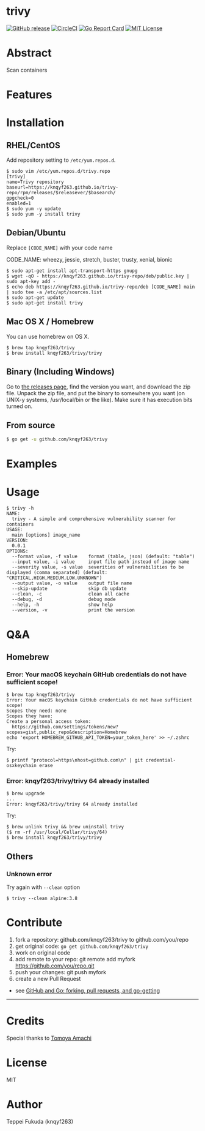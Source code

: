# trivy

[![GitHub release](https://img.shields.io/github/release/knqyf263/trivy.svg)](https://github.com/knqyf263/trivy/releases/latest)
[![CircleCI](https://circleci.com/gh/knqyf263/trivy.svg?style=svg)](https://circleci.com/gh/knqyf263/trivy)
[![Go Report Card](https://goreportcard.com/badge/github.com/knqyf263/trivy)](https://goreportcard.com/report/github.com/knqyf263/trivy)
[![MIT License](http://img.shields.io/badge/license-MIT-blue.svg?style=flat)](https://github.com/knqyf263/trivy/blob/master/LICENSE)

# Abstract
Scan containers

# Features

# Installation

## RHEL/CentOS

Add repository setting to `/etc/yum.repos.d`.

```
$ sudo vim /etc/yum.repos.d/trivy.repo
[trivy]
name=Trivy repository
baseurl=https://knqyf263.github.io/trivy-repo/rpm/releases/$releasever/$basearch/
gpgcheck=0
enabled=1
$ sudo yum -y update
$ sudo yum -y install trivy
```

## Debian/Ubuntu

Replace `[CODE_NAME]` with your code name

CODE_NAME: wheezy, jessie, stretch, buster, trusty, xenial, bionic

```
$ sudo apt-get install apt-transport-https gnupg
$ wget -qO - https://knqyf263.github.io/trivy-repo/deb/public.key | sudo apt-key add -
$ echo deb https://knqyf263.github.io/trivy-repo/deb [CODE_NAME] main | sudo tee -a /etc/apt/sources.list
$ sudo apt-get update
$ sudo apt-get install trivy
```

## Mac OS X / Homebrew
You can use homebrew on OS X.
```
$ brew tap knqyf263/trivy
$ brew install knqyf263/trivy/trivy
```

## Binary (Including Windows)
Go to [the releases page](https://github.com/knqyf263/trivy/releases), find the version you want, and download the zip file. Unpack the zip file, and put the binary to somewhere you want (on UNIX-y systems, /usr/local/bin or the like). Make sure it has execution bits turned on. 

## From source

```sh
$ go get -u github.com/knqyf263/trivy
```

# Examples

# Usage

```
$ trivy -h
NAME:
  trivy - A simple and comprehensive vulnerability scanner for containers
USAGE:
  main [options] image_name
VERSION:
  0.0.1
OPTIONS:
  --format value, -f value    format (table, json) (default: "table")
  --input value, -i value     input file path instead of image name
  --severity value, -s value  severities of vulnerabilities to be displayed (comma separated) (default: "CRITICAL,HIGH,MEDIUM,LOW,UNKNOWN")
  --output value, -o value    output file name
  --skip-update               skip db update
  --clean, -c                 clean all cache
  --debug, -d                 debug mode
  --help, -h                  show help
  --version, -v               print the version
```

# Q&A
## Homebrew
### Error: Your macOS keychain GitHub credentials do not have sufficient scope!

```
$ brew tap knqyf263/trivy
Error: Your macOS keychain GitHub credentials do not have sufficient scope!
Scopes they need: none
Scopes they have:
Create a personal access token:
  https://github.com/settings/tokens/new?scopes=gist,public_repo&description=Homebrew
echo 'export HOMEBREW_GITHUB_API_TOKEN=your_token_here' >> ~/.zshrc
```

Try:
```
$ printf "protocol=https\nhost=github.com\n" | git credential-osxkeychain erase 
```

### Error: knqyf263/trivy/trivy 64 already installed

```
$ brew upgrade
...
Error: knqyf263/trivy/trivy 64 already installed
```

Try:

```
$ brew unlink trivy && brew uninstall trivy
($ rm -rf /usr/local/Cellar/trivy/64)
$ brew install knqyf263/trivy/trivy
```

## Others
### Unknown error
Try again with `--clean` option

```
$ trivy --clean alpine:3.8
```

# Contribute

1. fork a repository: github.com/knqyf263/trivy to github.com/you/repo
2. get original code: `go get github.com/knqyf263/trivy`
3. work on original code
4. add remote to your repo: git remote add myfork https://github.com/you/repo.git
5. push your changes: git push myfork
6. create a new Pull Request

- see [GitHub and Go: forking, pull requests, and go-getting](http://blog.campoy.cat/2014/03/github-and-go-forking-pull-requests-and.html)

----

# Credits
Special thanks to [Tomoya Amachi](https://github.com/tomoyamachi)

# License
MIT

# Author
Teppei Fukuda (knqyf263)
